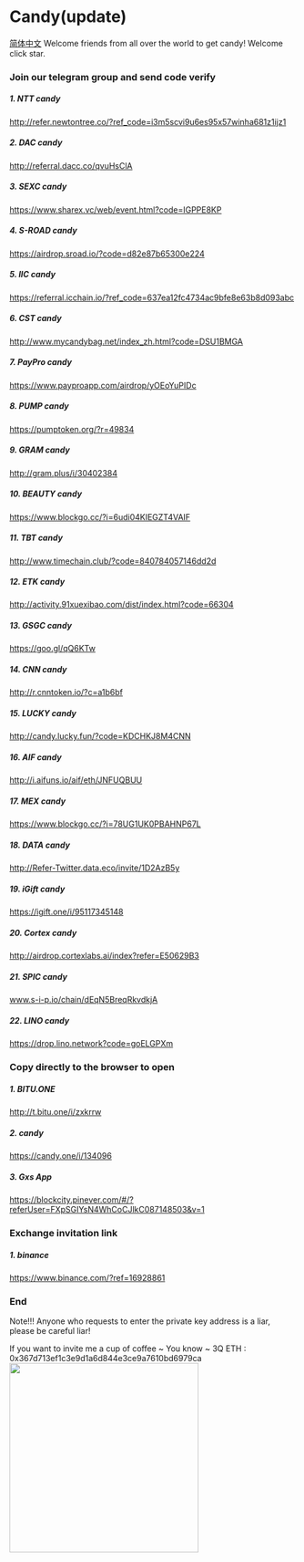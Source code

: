 # Candy(update)
[简体中文](https://github.com/tutuoo/Candy/blob/master/README.md)
Welcome friends from all over the world to get candy! Welcome click star.

### Join our telegram group and send code verify
##### 1. NTT candy
http://refer.newtontree.co/?ref_code=i3m5scvi9u6es95x57winha681z1ijz1

##### 2. DAC candy
http://referral.dacc.co/qvuHsClA

#####  3. SEXC candy
https://www.sharex.vc/web/event.html?code=IGPPE8KP

##### 4. S-ROAD candy
https://airdrop.sroad.io/?code=d82e87b65300e224

##### 5. IIC candy
https://referral.icchain.io/?ref_code=637ea12fc4734ac9bfe8e63b8d093abc

##### 6. CST candy
http://www.mycandybag.net/index_zh.html?code=DSU1BMGA

##### 7. PayPro candy
https://www.payproapp.com/airdrop/yOEoYuPIDc

##### 8. PUMP candy
https://pumptoken.org/?r=49834

##### 9. GRAM candy
http://gram.plus/i/30402384

##### 10. BEAUTY candy
https://www.blockgo.cc/?i=6udi04KIEGZT4VAIF

##### 11. TBT candy
http://www.timechain.club/?code=840784057146dd2d

##### 12. ETK candy
http://activity.91xuexibao.com/dist/index.html?code=66304

##### 13. GSGC candy
https://goo.gl/qQ6KTw

##### 14. CNN candy
http://r.cnntoken.io/?c=a1b6bf 

##### 15. LUCKY candy
http://candy.lucky.fun/?code=KDCHKJ8M4CNN

##### 16. AIF candy
http://i.aifuns.io/aif/eth/JNFUQBUU

##### 17. MEX candy
https://www.blockgo.cc/?i=78UG1UK0PBAHNP67L

##### 18. DATA candy
http://Refer-Twitter.data.eco/invite/1D2AzB5y

##### 19. iGift candy
https://igift.one/i/95117345148

##### 20. Cortex candy
http://airdrop.cortexlabs.ai/index?refer=E50629B3

##### 21. SPIC candy
www.s-i-p.io/chain/dEqN5BreqRkvdkjA

##### 22. LINO candy
https://drop.lino.network?code=goELGPXm

### Copy directly to the browser to open
##### 1. BITU.ONE 
http://t.bitu.one/i/zxkrrw

##### 2. candy 
https://candy.one/i/134096

##### 3. Gxs App
https://blockcity.pinever.com/#/?referUser=FXpSGIYsN4WhCoCJlkC087148503&v=1 

### Exchange invitation link
##### 1. binance
https://www.binance.com/?ref=16928861

### End
Note!!!
Anyone who requests to enter the private key address is a liar, please be careful liar!

If you want to invite me a cup of coffee ~
You know ~ 3Q
ETH : 0x367d713ef1c3e9d1a6d844e3ce9a7610bd6979ca
<img src="http://opmmds7g1.bkt.clouddn.com/md/1518359792742.png" width="332"/>

